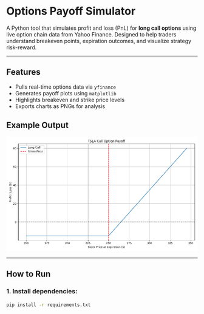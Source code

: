 #  Options Payoff Simulator

A Python tool that simulates profit and loss (PnL) for **long call options** using live option chain data from Yahoo Finance. Designed to help traders understand breakeven points, expiration outcomes, and visualize strategy risk-reward.

---

##  Features

-  Pulls real-time options data via `yfinance`
-  Generates payoff plots using `matplotlib`
-  Highlights breakeven and strike price levels
-  Exports charts as PNGs for analysis


##  Example Output

![TSLA Call Payoff](charts/tsla_call_payoff.png)

---
##  How to Run

### 1. Install dependencies:
```bash
pip install -r requirements.txt
